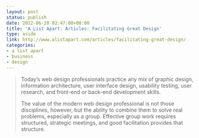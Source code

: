 ```yaml
---
layout: post
status: publish
date: 2012-06-28 02:47:00+00:00
title: 'A List Apart: Articles: Facilitating Great Design'
type: aside
link: http://www.alistapart.com/articles/facilitating-great-design/
categories:
- a list apart
- business
- design
---
```


> Today’s web design professionals practice any mix of graphic design, information architecture, user interface design, usability testing, user research, and front-end or back-end development skills.
> 
> The value of the modern web design professional is not those disciplines, however, but the ability to combine them to solve real problems, especially as a group. Effective group work requires structured, strategic meetings, and good facilitation provides that structure.
